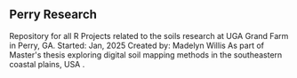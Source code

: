 ## Perry Research 
Repository for all R Projects related to the soils research at UGA Grand Farm in Perry, GA. 
Started: Jan, 2025
Created by: Madelyn Willis
  As part of Master's thesis exploring digital soil mapping methods in the southeastern coastal plains, USA .

